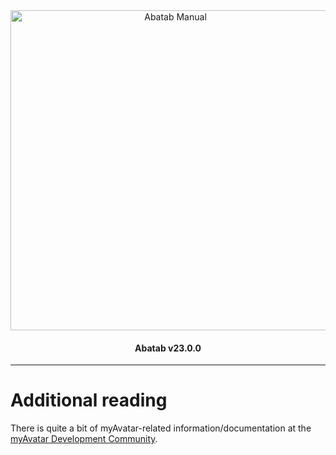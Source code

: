 <div align="center">

  <img src="../../images/man-logo.png" alt="Abatab Manual" width="512">

  <h4>
    Abatab v23.0.0
  </h4>

</div>

***

# Additional reading

There is quite a bit of myAvatar-related information/documentation at the [myAvatar Development Community](https://github.com/myAvatar-Development-Community/).


